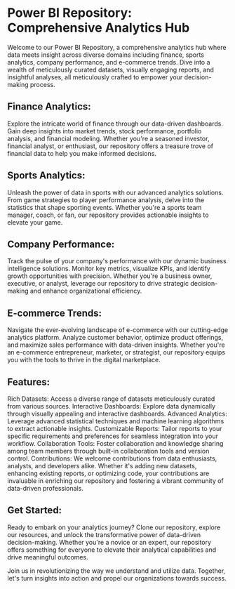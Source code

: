 # Power BI Repository: Comprehensive Analytics Hub

Welcome to our Power BI Repository, a comprehensive analytics hub where data meets insight across diverse domains including finance, sports analytics, company performance, and e-commerce trends. Dive into a wealth of meticulously curated datasets, visually engaging reports, and insightful analyses, all meticulously crafted to empower your decision-making process.

## Finance Analytics:
Explore the intricate world of finance through our data-driven dashboards. Gain deep insights into market trends, stock performance, portfolio analysis, and financial modeling. Whether you're a seasoned investor, financial analyst, or enthusiast, our repository offers a treasure trove of financial data to help you make informed decisions.

## Sports Analytics:
Unleash the power of data in sports with our advanced analytics solutions. From game strategies to player performance analysis, delve into the statistics that shape sporting events. Whether you're a sports team manager, coach, or fan, our repository provides actionable insights to elevate your game.

## Company Performance:
Track the pulse of your company's performance with our dynamic business intelligence solutions. Monitor key metrics, visualize KPIs, and identify growth opportunities with precision. Whether you're a business owner, executive, or analyst, leverage our repository to drive strategic decision-making and enhance organizational efficiency.

## E-commerce Trends:
Navigate the ever-evolving landscape of e-commerce with our cutting-edge analytics platform. Analyze customer behavior, optimize product offerings, and maximize sales performance with data-driven insights. Whether you're an e-commerce entrepreneur, marketer, or strategist, our repository equips you with the tools to thrive in the digital marketplace.

## Features:

Rich Datasets: Access a diverse range of datasets meticulously curated from various sources.
Interactive Dashboards: Explore data dynamically through visually appealing and interactive dashboards.
Advanced Analytics: Leverage advanced statistical techniques and machine learning algorithms to extract actionable insights.
Customizable Reports: Tailor reports to your specific requirements and preferences for seamless integration into your workflow.
Collaboration Tools: Foster collaboration and knowledge sharing among team members through built-in collaboration tools and version control.
Contributions:
We welcome contributions from data enthusiasts, analysts, and developers alike. Whether it's adding new datasets, enhancing existing reports, or optimizing code, your contributions are invaluable in enriching our repository and fostering a vibrant community of data-driven professionals.
## Get Started:
Ready to embark on your analytics journey? Clone our repository, explore our resources, and unlock the transformative power of data-driven decision-making. Whether you're a novice or an expert, our repository offers something for everyone to elevate their analytical capabilities and drive meaningful outcomes.

Join us in revolutionizing the way we understand and utilize data. Together, let's turn insights into action and propel our organizations towards success.

